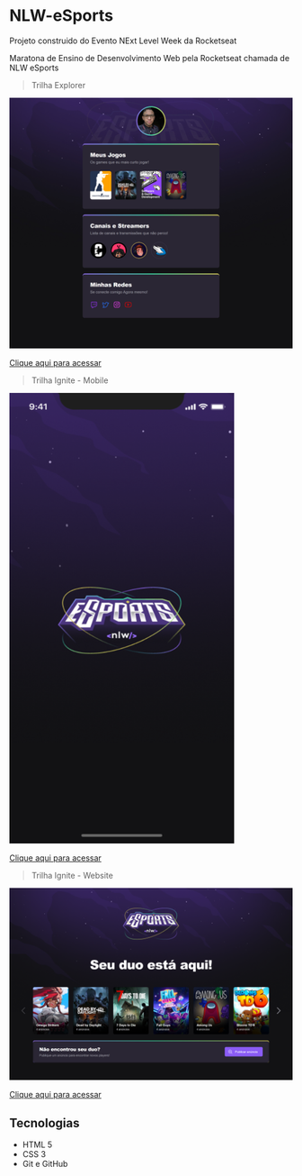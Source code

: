 # NLW-eSports

Projeto construido do Evento NExt Level Week da Rocketseat

Maratona de Ensino de Desenvolvimento Web pela Rocketseat chamada de NLW eSports

> Trilha Explorer

![preview](./trilha-Explorer/.github/preview.png)

[Clique aqui para acessar](https://jefferson-hsl.github.io/NLW-eSports/trilha-Explorer/)

>Trilha Ignite - Mobile

<img src="./trilha-ignite/.github/preview-mobile.png" width="400" height="800">

[Clique aqui para acessar](https://jefferson-hsl.github.io/NLW-eSports/trilha-ignite/mobile/pages/splash/)

>Trilha Ignite - Website

![preview](./trilha-ignite/.github/preview-website.png)

[Clique aqui para acessar](https://jefferson-hsl.github.io/NLW-eSports/trilha-ignite/website/)

## Tecnologias

- HTML 5
- CSS 3
- Git e GitHub
